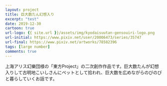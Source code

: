 ```yaml
---
layout: project
title: 巨大数たん幻想入り
excerpt: "test"
date: 2019-12-30
cartoon: true
url-logo: {{ site.url }}/assets/img/kyodaisuutan-gensouiri-logo.png
url-initial: https://www.pixiv.net/user/20006473/series/35747
url-final: https://www.pixiv.net/artworks/78582396
tags: [large number]
comments: true
---
```


上海アリス幻樂団様の「東方Project」の二次創作作品です。巨大数たんが幻想入りして古明地こいしさんにペットとして拾われ、巨大数を広めながらのびのびと暮らしていくお話です。
